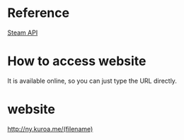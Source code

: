 
# Reference
[Steam API](https://steamcommunity.com/dev)

# How to access website
It is available online, so you can just type the URL directly.

# website
http://ny.kuroa.me/(filename)
